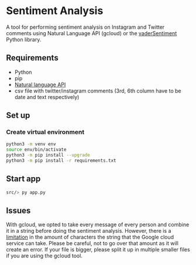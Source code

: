 # Sentiment Analysis

A tool for performing sentiment analysis on Instagram and Twitter comments using Natural Language API (gcloud) or the  [vaderSentiment](https://github.com/cjhutto/vaderSentiment) Python library.

## Requirements
- Python
- pip
- [Natural language API](https://cloud.google.com/python/docs/reference/language/latest)
- csv file with twitter/instagram comments (3rd, 6th column have to be date and text respectively)

## Set up

### Create virtual environment
```bash
python3 -m venv env
source env/bin/activate
python3 -m pip install --upgrade
python3 -m pip install -r requirements.txt
```

## Start app
```bash
src/> py app.py
```

## Issues
With gcloud, we opted to take every message of every person and combine it in a string before doing the sentiment analysis. However, there is a [limitation](https://cloud.google.com/natural-language/quotas) in the amount of characters the string that the Google cloud service can take. Please be careful, not to go over that amount as it will create an error. If your file is bigger, please split it up in multiple smaller files if you are using the gcloud tool.
